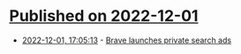 # [Published on 2022-12-01](index.md)

* [2022-12-01, 17:05:13](https://news.ycombinator.com/item?id=33819132) - [Brave launches private search ads](https://brave.com/private-search-ads/)
